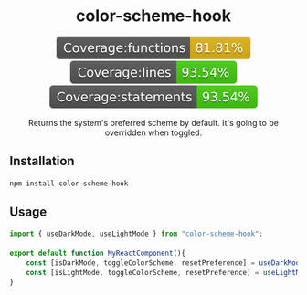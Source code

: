 <center>
    <h1 align="center">color-scheme-hook</h1>
    <p align="center">
        <img style="display: inline-block" src="https://github.com/ufukbakan/color-scheme-hook/raw/main/coverage/badge-functions.svg">
        <img style="display: inline-block" src="https://github.com/ufukbakan/color-scheme-hook/raw/main/coverage/badge-lines.svg">
        <img style="display: inline-block" src="https://github.com/ufukbakan/color-scheme-hook/raw/main/coverage/badge-statements.svg">
    </p>
    <p>Returns the system's preferred scheme by default. It's going to be overridden when toggled.</p>
</center>

## Installation
```bash
npm install color-scheme-hook
```

## Usage
```jsx
import { useDarkMode, useLightMode } from "color-scheme-hook";

export default function MyReactComponent(){
    const [isDarkMode, toggleColorScheme, resetPreference] = useDarkMode();  
    const [isLightMode, toggleColorScheme, resetPreference] = useLightMode();
}
```